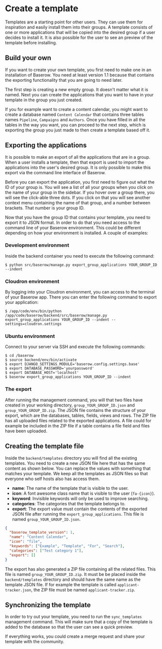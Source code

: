 # Create a template

Templates are a starting point for other users. They can use them for inspiration and
easily install them into their groups. A template consists of one or more applications 
that will be copied into the desired group if a user decides to install it. It is also
possible for the user to see an preview of the template before installing.

## Build your own

If you want to create your own template, you first need to make one in an installation
of  Baserow. You need at least version 1.1 because that contains the exporting
functionality that you are going to need later.

The first step is creating a new empty group. It doesn't matter what it is named. Next
you can create the applications that you want to have in your template in the group
you just created.

If you for example want to create a content calendar, you might want to create a
database named `Content Calendar` that contains three tables names `Pipeline`,
`Campaigns` and `Authors`. Once you have filled in all the tables in the way you want, 
you can proceed to the next step, which is exporting the group you just made to then
create a template based off it.

## Exporting the applications

It is possible to make an export of all the applications that are in a group. When a 
user installs a template, then that export is used to import the applications
into the user's desired group. It is only possible to make this export via the command 
line interface of Baserow.

Before you can export the application, you first need to figure out what the ID of your
group is. You will see a list of all your groups when you click on the name of your
group in the sidebar. If you hover over a group there, you will see the click-able
three  dots. If you click on that you will see another context menu containing the name
of that group, and a number between brackets. That number is your group ID.

Now that you have the group ID that contains your template, you need to export it to
JSON format. In order to do that you need access to the command line of your Baserow
environment. This could be different depending on how your environment is installed.
A couple of examples:

### Development environment

Inside the backend container you need to execute the following command:

```
$ python src/baserow/manage.py export_group_applications YOUR_GROUP_ID --indent
```

### Cloudron environment

By logging into your Cloudron environment, you can access to the terminal of your
Baserow app. There you can enter the following command to export your application:

```
$ /app/code/env/bin/python /app/code/baserow/backend/src/baserow/manage.py export_group_applications YOUR_GROUP_ID --indent --settings=cloudron.settings
```

### Ubuntu environment

Connect to your server via SSH and execute the following commands:

```
$ cd /baserow
$ source backend/env/bin/activate
$ export DJANGO_SETTINGS_MODULE='baserow.config.settings.base'
$ export DATABASE_PASSWORD='yourpassword'
$ export DATABASE_HOST='localhost'
$ baserow export_group_applications YOUR_GROUP_ID --indent
```

### The export

After running the management command, you will that two files have created in your
working directory, `group_YOUR_GROUP_ID.json` and `group_YOUR_GROUP_ID.zip`. The JSON
file contains the structure of your export, which are the databases, tables, fields,
views and rows. The ZIP file has all uploaded files related to the exported
applications. A file could for example be included in the ZIP file if a table contains
a file field and files have been uploaded.

## Creating the template file

Inside the `backend/templates` directory you will find all the existing templates. You
need to create a new JSON file here that has the same content as shown below. You can 
replace the values with something that matches your template. We keep all the templates 
as JSON files so that everyone who self hosts also has access them.

* **name**: The name of the template that is visible to the user.
* **icon**: A font awesome class name that is visible to the user (`fa-{icon}`).
* **keyword**: Invisible keywords will only be used to improve searching.
* **categories**: The categories that the template belongs to.
* **export**: The export value must contain the contents of the exported JSON file
  after running the `export_group_applications`. This file is named
  `group_YOUR_GROUP_ID.json`.

```json
{
  "baserow_template_version": 1,
  "name": "Content Calendar",
  "icon": "file",
  "keywords": ["Example", "Template", "For", "Search"],
  "categories": ["Test category 1"],
  "export": []
}
```

The export has also generated a ZIP file containing all the related files. This file is
named `group_YOUR_GROUP_ID.zip`. It must be be placed inside the `backend/templates`
directory and should have the same name as the template JSON file. If for example the
template is called `applicant-tracker.json`, the ZIP file must be named
`applicant-tracker.zip`.

## Synchronizing the template

In order to try out your template, you need to run the `sync_templates` management
command. This will make sure that a copy of the template is added to the database so
that the user can see a quick preview.

If everything works, you could create a merge request and share your template with the
community.
